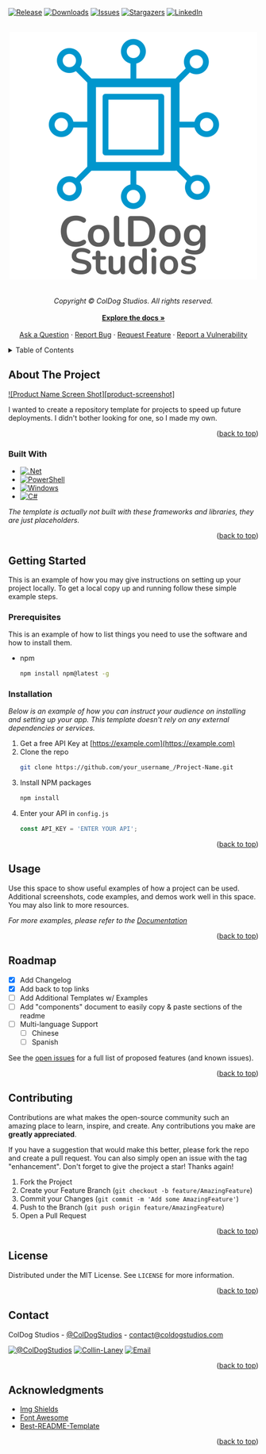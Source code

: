 <a name="readme-top"></a>

<!-- PROJECT SHIELDS -->
[![Release][release-shield]][release-url]
[![Downloads][downloads-shield]][downloads-url]
[![Issues][issues-shield]][issues-url]
[![Stargazers][stars-shield]][stars-url]
[![LinkedIn][linkedin-shield]][linkedin-url]

<!-- PROJECT LOGO -->
<br>
<div align="center">
  <a href="https://github.com/ColDogStudios/template-repo">
    <img src="assets/images/ColDogStudiosLogo.png" alt="Logo" width="500">
  </a>

  <p align="center">
    <br>
    <em>Copyright © ColDog Studios. All rights reserved.</em>
    <br>
    <br>
    <a href="https://github.com/ColDogStudios/template-repo/tree/CDS/docs"><strong>Explore the docs »</strong></a>
    <br>
    <br>
    <a href="https://github.com/ColDogStudios/template-repo/issues/new?assignees=&labels=type%3A+question&template=ask_a_question.yml&title=%5BQuestion%5D%3A+">Ask a Question</a>
    ·
    <a href="https://github.com/ColDogStudios/template-repo/issues/new?assignees=&labels=type%3A+bug&template=bug_report.yml&title=%5BBug%5D%3A+">Report Bug</a>
    ·
    <a href="https://github.com/ColDogStudios/template-repo/issues/new?assignees=&labels=type%3A+feature&template=feature_request.yml&title=%5BFeature+Request%5D%3A+">Request Feature</a>
    ·
    <a href="https://github.com/ColDogStudios/template-repo/security/advisories/new">Report a Vulnerability</a>
  </p>
</div>


<!-- TABLE OF CONTENTS -->
<details>
  <summary>Table of Contents</summary>
  <ol>
    <li>
      <a href="#about-the-project">About The Project</a>
      <ul>
        <li><a href="#built-with">Built With</a></li>
      </ul>
    </li>
    <li>
      <a href="#getting-started">Getting Started</a>
      <ul>
        <li><a href="#prerequisites">Prerequisites</a></li>
        <li><a href="#installation">Installation</a></li>
      </ul>
    </li>
    <li><a href="#usage">Usage</a></li>
    <li><a href="#roadmap">Roadmap</a></li>
    <li><a href="#contributing">Contributing</a></li>
    <li><a href="#license">License</a></li>
    <li><a href="#contact">Contact</a></li>
    <li><a href="#acknowledgments">Acknowledgments</a></li>
  </ol>
</details>



<!-- ABOUT THE PROJECT -->
## About The Project

[![Product Name Screen Shot][product-screenshot]](https://coldogstudios.com)

I wanted to create a repository template for projects to speed up future deployments. I didn't bother looking for one, so I made my own. 

<p align="right">(<a href="#readme-top">back to top</a>)</p>


### Built With

* [![.Net][.Net-shield]][.Net-url]
* [![PowerShell][PowerShell-shield]][PowerShell-url]
* [![Windows][Windows-shield]][Windows-url]
* [![C#][C#-shield]][C#-url]

_The template is actually not built with these frameworks and libraries, they are just placeholders._

<p align="right">(<a href="#readme-top">back to top</a>)</p>


<!-- GETTING STARTED -->
## Getting Started

This is an example of how you may give instructions on setting up your project locally.
To get a local copy up and running follow these simple example steps.

### Prerequisites

This is an example of how to list things you need to use the software and how to install them.
* npm
  ```sh
  npm install npm@latest -g
  ```

### Installation

_Below is an example of how you can instruct your audience on installing and setting up your app. This template doesn't rely on any external dependencies or services._

1. Get a free API Key at [https://example.com](https://example.com)
2. Clone the repo
   ```sh
   git clone https://github.com/your_username_/Project-Name.git
   ```
3. Install NPM packages
   ```sh
   npm install
   ```
4. Enter your API in `config.js`
   ```js
   const API_KEY = 'ENTER YOUR API';
   ```

<p align="right">(<a href="#readme-top">back to top</a>)</p>


<!-- USAGE EXAMPLES -->
## Usage

Use this space to show useful examples of how a project can be used. Additional screenshots, code examples, and demos work well in this space. You may also link to more resources.

_For more examples, please refer to the [Documentation](https://coldogstudios.com)_

<p align="right">(<a href="#readme-top">back to top</a>)</p>


<!-- ROADMAP -->
## Roadmap

- [x] Add Changelog
- [x] Add back to top links
- [ ] Add Additional Templates w/ Examples
- [ ] Add "components" document to easily copy & paste sections of the readme
- [ ] Multi-language Support
    - [ ] Chinese
    - [ ] Spanish

See the [open issues](https://github.com/ColDogStudios/template-repo/issues) for a full list of proposed features (and known issues).

<p align="right">(<a href="#readme-top">back to top</a>)</p>


<!-- CONTRIBUTING -->
## Contributing

Contributions are what makes the open-source community such an amazing place to learn, inspire, and create. Any contributions you make are **greatly appreciated**.

If you have a suggestion that would make this better, please fork the repo and create a pull request. You can also simply open an issue with the tag "enhancement".
Don't forget to give the project a star! Thanks again!

1. Fork the Project
2. Create your Feature Branch (`git checkout -b feature/AmazingFeature`)
3. Commit your Changes (`git commit -m 'Add some AmazingFeature'`)
4. Push to the Branch (`git push origin feature/AmazingFeature`)
5. Open a Pull Request

<p align="right">(<a href="#readme-top">back to top</a>)</p>


<!-- LICENSE -->
## License

Distributed under the MIT License. See `LICENSE` for more information.

<p align="right">(<a href="#readme-top">back to top</a>)</p>


<!-- CONTACT -->
## Contact

ColDog Studios - [@ColDogStudios](https://twitter.com/ColDogStudios) - contact@coldogstudios.com

[![@ColDogStudios][twitter-shield]][twitter-url]
[![Collin-Laney][linkedin-shield]][linkedin-url]
[![Email][email-shield]][email-url]

<p align="right">(<a href="#readme-top">back to top</a>)</p>


<!-- ACKNOWLEDGMENTS -->
## Acknowledgments

* [Img Shields](https://shields.io)
* [Font Awesome](https://fontawesome.com)
* [Best-README-Template](https://github.com/othneildrew/Best-README-Template)

<p align="right">(<a href="#readme-top">back to top</a>)</p>


<!-- MARKDOWN LINKS & IMAGES -->
[release-shield]: https://img.shields.io/github/v/release/ColDogStudios/template-repo?style=for-the-badge
[release-url]: https://github.com/ColDogStudios/template-repo
[downloads-shield]: https://img.shields.io/github/downloads/ColDogStudios/template-repo/total.svg?style=for-the-badge
[downloads-url]: https://github.com/ColDogStudios/template-repo
[issues-shield]: https://img.shields.io/github/issues/ColDogStudios/template-repo.svg?style=for-the-badge
[issues-url]: https://github.com/ColDogStudios/template-repo/issues
[stars-shield]: https://img.shields.io/github/stars/ColDogStudios/template-repo.svg?style=for-the-badge
[stars-url]: https://github.com/ColDogStudios/template-repo/stargazers

[github-shield]: https://img.shields.io/badge/github-%23121011.svg?style=for-the-badge&logo=github&logoColor=white
[github-url]: https://github.com/ColDogStudios

[twitter-shield]: https://img.shields.io/badge/Twitter-%231DA1F2.svg?style=for-the-badge&logo=Twitter&logoColor=white
[twitter-url]: https://twitter.com/ColDogStudios
[linkedin-shield]: https://img.shields.io/badge/linkedin-%230077B5.svg?style=for-the-badge&logo=linkedin&logoColor=white
[linkedin-url]: https://www.linkedin.com/company/coldog-studios
[email-shield]: https://img.shields.io/badge/Microsoft_Outlook-0078D4?style=for-the-badge&logo=microsoft-outlook&logoColor=white
[email-url]: mailto:contact@coldogstudios.com

[.Net-shield]: https://img.shields.io/badge/.NET-5C2D91?style=for-the-badge&logo=.net&logoColor=white
[.Net-url]: https://dotnet.microsoft.com/
[PowerShell-shield]:https://img.shields.io/badge/PowerShell-%235391FE.svg?style=for-the-badge&logo=powershell&logoColor=white
[PowerShell-url]: https://docs.microsoft.com/en-us/powershell/
[Windows-shield]: https://img.shields.io/badge/Windows-0078D6?style=for-the-badge&logo=windows&logoColor=white
[Windows-url]: https://www.microsoft.com/en-us/windows
[C#-shield]: https://img.shields.io/badge/c%23-%23239120.svg?style=for-the-badge&logo=c-sharp&logoColor=white
[C#-url]: https://docs.microsoft.com/en-us/dotnet/csharp/
